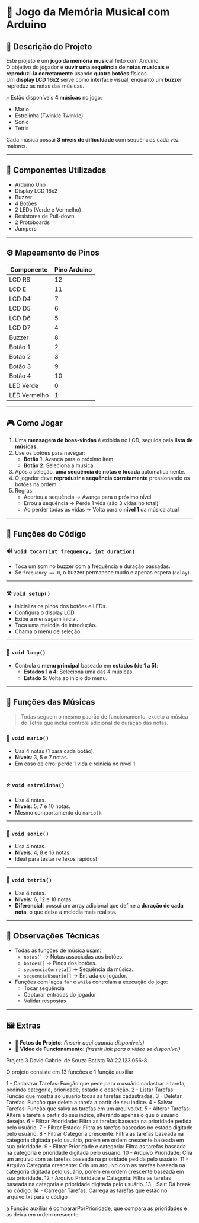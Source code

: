 # 🎵 Jogo da Memória Musical com Arduino

## 🧠 Descrição do Projeto

Este projeto é um **jogo da memória musical** feito com Arduino.  
O objetivo do jogador é **ouvir uma sequência de notas musicais** e **reproduzi-la corretamente** usando **quatro botões** físicos.  
Um **display LCD 16x2** serve como interface visual, enquanto um **buzzer** reproduz as notas das músicas.

🎶 Estão disponíveis **4 músicas** no jogo:
- Mario
- Estrelinha (Twinkle Twinkle)
- Sonic
- Tetris

Cada música possui **3 níveis de dificuldade** com sequências cada vez maiores.

---

## 🔧 Componentes Utilizados

- Arduino Uno  
- Display LCD 16x2  
- Buzzer  
- 4 Botões  
- 2 LEDs (Verde e Vermelho)  
- Resistores de Pull-down  
- 2 Protoboards  
- Jumpers  

---

## ⚙️ Mapeamento de Pinos

| Componente     | Pino Arduino |
|----------------|--------------|
| LCD RS         | 12           |
| LCD E          | 11           |
| LCD D4         | 7            |
| LCD D5         | 6            |
| LCD D6         | 5            |
| LCD D7         | 4            |
| Buzzer         | 8            |
| Botão 1        | 2            |
| Botão 2        | 3            |
| Botão 3        | 9            |
| Botão 4        | 10           |
| LED Verde      | 0            |
| LED Vermelho   | 1            |

---

## 🎮 Como Jogar

1. Uma **mensagem de boas-vindas** é exibida no LCD, seguida pela **lista de músicas**.  
2. Use os botões para navegar:  
   - **Botão 1**: Avança para o próximo item  
   - **Botão 2**: Seleciona a música  
3. Após a seleção, **uma sequência de notas é tocada** automaticamente.  
4. O jogador deve **reproduzir a sequência corretamente** pressionando os botões na ordem.  
5. Regras:
   - Acertou a sequência → Avança para o próximo nível  
   - Errou a sequência → Perde 1 vida (são 3 vidas no total)  
   - Ao perder todas as vidas → Volta para o **nível 1** da música atual  

---

## 🧹 Funções do Código

### 🔊 `void tocar(int frequency, int duration)`
- Toca um som no buzzer com a frequência e duração passadas.
- Se `frequency == 0`, o buzzer permanece mudo e apenas espera (`delay`).

---

### ⚒️ `void setup()`
- Inicializa os pinos dos botões e LEDs.
- Configura o display LCD.
- Exibe a mensagem inicial.
- Toca uma melodia de introdução.
- Chama o menu de seleção.

---

### 🔁 `void loop()`
- Controla o **menu principal** baseado em **estados (de 1 a 5)**:
  - **Estados 1 a 4**: Seleciona uma das 4 músicas.
  - **Estado 5**: Volta ao início do menu.

---

## 🎼 Funções das Músicas

> Todas seguem o mesmo padrão de funcionamento, exceto a música do Tetris que inclui controle adicional de duração das notas.

### 🎵 `void mario()`
- Usa 4 notas (1 para cada botão).
- **Níveis**: 3, 5 e 7 notas.
- Em caso de erro: perde 1 vida e reinicia no nível 1.

---

### ⭐ `void estrelinha()`
- Usa 4 notas.
- **Níveis**: 5, 7 e 10 notas.
- Mesmo comportamento do `mario()`.

---

### 🔀 `void sonic()`
- Usa 4 notas.
- **Níveis**: 4, 8 e 16 notas.
- Ideal para testar reflexos rápidos!

---

### 🔷 `void tetris()`
- Usa 4 notas.
- **Níveis**: 6, 12 e 18 notas.
- **Diferencial**: possui um array adicional que define a **duração de cada nota**, o que deixa a melodia mais realista.

---

## 📌 Observações Técnicas

- Todas as funções de música usam:
  - `notas[]` → Notas associadas aos botões.
  - `botoes[]` → Pinos dos botões.
  - `sequenciaCorreta[]` → Sequência da música.
  - `sequenciaUsuario[]` → Entrada do jogador.
- Funções com laços `for` e `while` controlam a execução do jogo:
  - Tocar sequência
  - Capturar entradas do jogador
  - Validar respostas

---

## 🖼️ Extras

- 📸 **Fotos do Projeto**: *(inserir aqui quando disponíveis)*
- 🎥 **Vídeo de Funcionamento**: *(inserir link para o vídeo se disponível)*




































Projeto 3 
David Gabriel de Souza Batista RA:22.123.056-8


O projeto consiste em 13 funções e 1 função auxiliar 

1 - Cadastrar Tarefas: Função que pede para o usuário cadastrar a tarefa, pedindo categoria, prioridade, estado e descrição.
2 - Listar Tarefas: Função que mostra ao usuario todas as tarefas cadastradas.
3 - Deletar Tarefas: Função que deleta a tarefa a partir de seu indice.
4 - Salvar Tarefas: Função que salva as tarefas em um arquivo.txt.
5 - Alterar Tarefas: Altera a tarefa a partir do seu indice, alterando apenas o que o usuario desejar.
6 - Filtrar Prioridade: Filtra as tarefas baseada na prioridade pedida pelo usuário.
7 - Filtrar Estado: Filtra as tarefas baseadas no estado digitado pelo usuário.
8 - Filtrar Categoria crescente: Filtra as tarefas baseada na categoria digitada pelo usuário, porém em ordem crescente baseada em sua prioridade.
9 - Filtrar Prioridade e categoria: Filtra as tarefas baseada na categoria e prioridade digitada pelo usuário.
10 - Arquivo Prioridade: Cria um arquivo com as tarefas baseada na prioridade pedida pelo usuário.
11 - Arquivo Categoria crescente: Cria um arquivo com as tarefas baseada na categoria digitada pelo usuário, porém em ordem crescente baseada em sua prioridade.
12 - Arquivo Prioridade e Categoria: Filtra as tarefas baseada na categoria e prioridade digitada pelo usuário.
13 - Sair: Dá break no código.
14 - Carregar Tarefas: Carrega as tarefas que estão no arquivo.txt para o código

a Função auxiliar é compararPorPrioridade, que compara as prioridades e as deixa em ordem crescente.
